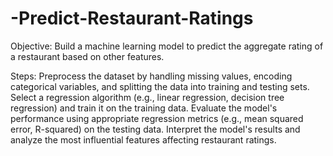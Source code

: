 # -Predict-Restaurant-Ratings
Objective: Build a machine learning model to predict the
aggregate rating of a restaurant based on other features.

Steps:
Preprocess the dataset by handling missing values,
encoding categorical variables, and splitting the data
into training and testing sets.
Select a regression algorithm (e.g., linear regression,
decision tree regression) and train it on the training data.
Evaluate the model's performance using appropriate
regression metrics (e.g., mean squared error, R-squared)
on the testing data.
Interpret the model's results and analyze the most
influential features affecting restaurant ratings.
